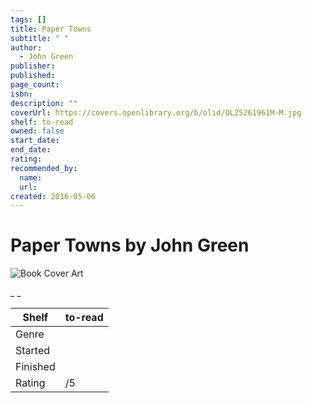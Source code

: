 ```yaml
---
tags: []
title: Paper Towns
subtitle: " "
author:
  - John Green
publisher:
published:
page_count:
isbn:
description: ""
coverUrl: https://covers.openlibrary.org/b/olid/OL25261961M-M.jpg
shelf: to-read
owned: false
start_date:
end_date:
rating:
recommended_by:
  name:
  url:
created: 2016-05-06
---
```


# Paper Towns by John Green

![Book Cover Art](https://covers.openlibrary.org/b/olid/OL25261961M-M.jpg)

_ _

| Shelf | to-read |
| --- | --- |
| Genre |  |
| Started |  |
| Finished |  |
| Rating | /5 |
